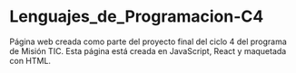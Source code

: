 # Lenguajes_de_Programacion-C4
Página web creada como parte del proyecto final del ciclo 4 del programa de Misión TIC. Esta página está creada en JavaScript, React y maquetada con HTML.
